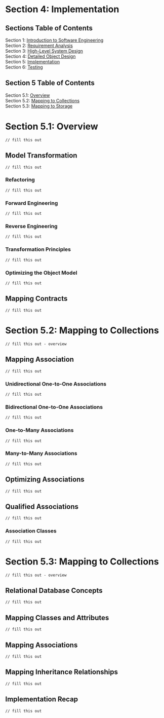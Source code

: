 # Section 4: Implementation

## Sections Table of Contents

Section 1: [Introduction to Software Engineering](Section%201.md)<br>
Section 2: [Requirement Analysis](Section%202.md)<br>
Section 3: [High-Level System Design](Section%203.md)<br>
Section 4: [Detailed Object Design](Section%204.md)<br>
Section 5: [Implementation](Section%205.md)<br>
Section 6: [Testing](Section%206.md)<br>

## Section 5 Table of Contents

Section 5.1: [Overview](#section-5.1-overview)<br>
Section 5.2: [Mapping to Collections](#section-5.2-mapping-to-collections)<br>
Section 5.3: [Mapping to Storage](#section-5.3-mapping-to-storage)<br>

# Section 5.1: Overview
`// fill this out`

## Model Transformation
`// fill this out`

### Refactoring
`// fill this out`

### Forward Engineering
`// fill this out`

### Reverse Engineering
`// fill this out`

### Transformation Principles
`// fill this out`

### Optimizing the Object Model
`// fill this out`

## Mapping Contracts
`// fill this out`

# Section 5.2: Mapping to Collections
`// fill this out - overview`

## Mapping Association
`// fill this out`

### Unidirectional One-to-One Associations
`// fill this out`

### Bidirectional One-to-One Associations
`// fill this out`

### One-to-Many Associations
`// fill this out`

### Many-to-Many Associations
`// fill this out`

## Optimizing Associations
`// fill this out`

## Qualified Associations
`// fill this out`

### Association Classes
`// fill this out`

# Section 5.3: Mapping to Collections
`// fill this out - overview`

## Relational Database Concepts
`// fill this out`

## Mapping Classes and Attributes
`// fill this out`

## Mapping Associations
`// fill this out`

## Mapping Inheritance Relationships
`// fill this out`

## Implementation Recap
`// fill this out`